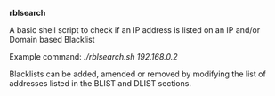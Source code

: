<b>rblsearch</b>

A basic shell script to check if an IP address is listed on an IP and/or Domain based Blacklist

Example command: <i>./rblsearch.sh 192.168.0.2 </i>

Blacklists can be added, amended or removed by modifying the list of addresses listed in the BLIST and DLIST sections.
